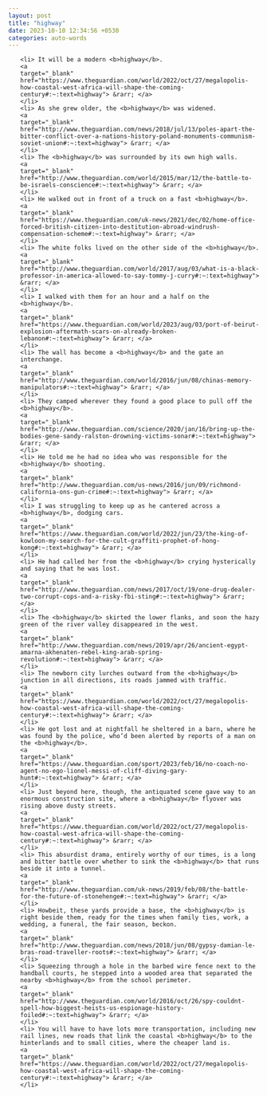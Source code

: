 ```yaml
---
layout: post
title: "highway"
date: 2023-10-10 12:34:56 +0530
categories: auto-words
---
```

<ol>

    <li> It will be a modern <b>highway</b>.
    <a 
    target="_blank" 
    href="https://www.theguardian.com/world/2022/oct/27/megalopolis-how-coastal-west-africa-will-shape-the-coming-century#:~:text=highway"> &rarr; </a>
    </li>
    <li> As she grew older, the <b>highway</b> was widened.
    <a 
    target="_blank" 
    href="http://www.theguardian.com/news/2018/jul/13/poles-apart-the-bitter-conflict-over-a-nations-history-poland-monuments-communism-soviet-union#:~:text=highway"> &rarr; </a>
    </li>
    <li> The <b>highway</b> was surrounded by its own high walls.
    <a 
    target="_blank" 
    href="http://www.theguardian.com/world/2015/mar/12/the-battle-to-be-israels-conscience#:~:text=highway"> &rarr; </a>
    </li>
    <li> He walked out in front of a truck on a fast <b>highway</b>.
    <a 
    target="_blank" 
    href="https://www.theguardian.com/uk-news/2021/dec/02/home-office-forced-british-citizen-into-destitution-abroad-windrush-compensation-scheme#:~:text=highway"> &rarr; </a>
    </li>
    <li> The white folks lived on the other side of the <b>highway</b>.
    <a 
    target="_blank" 
    href="http://www.theguardian.com/world/2017/aug/03/what-is-a-black-professor-in-america-allowed-to-say-tommy-j-curry#:~:text=highway"> &rarr; </a>
    </li>
    <li> I walked with them for an hour and a half on the <b>highway</b>.
    <a 
    target="_blank" 
    href="https://www.theguardian.com/world/2023/aug/03/port-of-beirut-explosion-aftermath-scars-on-already-broken-lebanon#:~:text=highway"> &rarr; </a>
    </li>
    <li> The wall has become a <b>highway</b> and the gate an interchange.
    <a 
    target="_blank" 
    href="http://www.theguardian.com/world/2016/jun/08/chinas-memory-manipulators#:~:text=highway"> &rarr; </a>
    </li>
    <li> They camped wherever they found a good place to pull off the <b>highway</b>.
    <a 
    target="_blank" 
    href="http://www.theguardian.com/science/2020/jan/16/bring-up-the-bodies-gene-sandy-ralston-drowning-victims-sonar#:~:text=highway"> &rarr; </a>
    </li>
    <li> He told me he had no idea who was responsible for the <b>highway</b> shooting.
    <a 
    target="_blank" 
    href="http://www.theguardian.com/us-news/2016/jun/09/richmond-california-ons-gun-crime#:~:text=highway"> &rarr; </a>
    </li>
    <li> I was struggling to keep up as he cantered across a <b>highway</b>, dodging cars.
    <a 
    target="_blank" 
    href="https://www.theguardian.com/world/2022/jun/23/the-king-of-kowloon-my-search-for-the-cult-graffiti-prophet-of-hong-kong#:~:text=highway"> &rarr; </a>
    </li>
    <li> He had called her from the <b>highway</b> crying hysterically and saying that he was lost.
    <a 
    target="_blank" 
    href="http://www.theguardian.com/news/2017/oct/19/one-drug-dealer-two-corrupt-cops-and-a-risky-fbi-sting#:~:text=highway"> &rarr; </a>
    </li>
    <li> The <b>highway</b> skirted the lower flanks, and soon the hazy green of the river valley disappeared in the west.
    <a 
    target="_blank" 
    href="http://www.theguardian.com/news/2019/apr/26/ancient-egypt-amarna-akhenaten-rebel-king-arab-spring-revolution#:~:text=highway"> &rarr; </a>
    </li>
    <li> The newborn city lurches outward from the <b>highway</b> junction in all directions, its roads jammed with traffic.
    <a 
    target="_blank" 
    href="https://www.theguardian.com/world/2022/oct/27/megalopolis-how-coastal-west-africa-will-shape-the-coming-century#:~:text=highway"> &rarr; </a>
    </li>
    <li> He got lost and at nightfall he sheltered in a barn, where he was found by the police, who’d been alerted by reports of a man on the <b>highway</b>.
    <a 
    target="_blank" 
    href="https://www.theguardian.com/sport/2023/feb/16/no-coach-no-agent-no-ego-lionel-messi-of-cliff-diving-gary-hunt#:~:text=highway"> &rarr; </a>
    </li>
    <li> Just beyond here, though, the antiquated scene gave way to an enormous construction site, where a <b>highway</b> flyover was rising above dusty streets.
    <a 
    target="_blank" 
    href="https://www.theguardian.com/world/2022/oct/27/megalopolis-how-coastal-west-africa-will-shape-the-coming-century#:~:text=highway"> &rarr; </a>
    </li>
    <li> This absurdist drama, entirely worthy of our times, is a long and bitter battle over whether to sink the <b>highway</b> that runs beside it into a tunnel.
    <a 
    target="_blank" 
    href="http://www.theguardian.com/uk-news/2019/feb/08/the-battle-for-the-future-of-stonehenge#:~:text=highway"> &rarr; </a>
    </li>
    <li> Howbeit, these yards provide a base, the <b>highway</b> is right beside them, ready for the times when family ties, work, a wedding, a funeral, the fair season, beckon.
    <a 
    target="_blank" 
    href="http://www.theguardian.com/news/2018/jun/08/gypsy-damian-le-bras-road-traveller-roots#:~:text=highway"> &rarr; </a>
    </li>
    <li> Squeezing through a hole in the barbed wire fence next to the handball courts, he stepped into a wooded area that separated the nearby <b>highway</b> from the school perimeter.
    <a 
    target="_blank" 
    href="http://www.theguardian.com/world/2016/oct/26/spy-couldnt-spell-how-biggest-heists-us-espionage-history-foiled#:~:text=highway"> &rarr; </a>
    </li>
    <li> You will have to have lots more transportation, including new rail lines, new roads that link the coastal <b>highway</b> to the hinterlands and to small cities, where the cheaper land is.
    <a 
    target="_blank" 
    href="https://www.theguardian.com/world/2022/oct/27/megalopolis-how-coastal-west-africa-will-shape-the-coming-century#:~:text=highway"> &rarr; </a>
    </li>